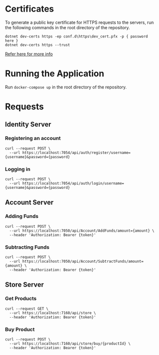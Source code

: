 # Certificates

To generate a public key certificate for HTTPS requests to the servers, run the following commands in the root directory of the repository.

```
dotnet dev-certs https -ep conf.d\https\dev_cert.pfx -p { password here }
dotnet dev-certs https --trust
```

[Refer here for more info](https://docs.microsoft.com/en-us/aspnet/core/security/docker-compose-https?view=aspnetcore-6.0)

# Running the Application

Run ```docker-compose up``` in the root directory of the repository.

# Requests

## Identity Server

### Registering an account
```
curl --request POST \
  --url https://localhost:7054/api/auth/register/username={username}&password={password}
```

### Logging in
```
curl --request POST \
  --url https://localhost:7054/api/auth/login/username={username}&password={password}
```

## Account Server

### Adding Funds
```
curl --request POST \
  --url https://localhost:7050/api/Account/AddFunds/amount={amount} \
  --header 'Authorization: Bearer {token}'
```

### Subtracting Funds
```
curl --request POST \
  --url https://localhost:7050/api/Account/SubtractFunds/amount={amount} \
  --header 'Authorization: Bearer {token}'
```

## Store Server

### Get Products
```
curl --request GET \
  --url https://localhost:7160/api/store \
  --header 'Authorization: Bearer {token}'
```

### Buy Product
```
curl --request POST \
  --url https://localhost:7160/api/store/buy/{productId} \
  --header 'Authorization: Bearer {token}'
```
